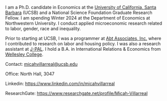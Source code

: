 I am a Ph.D. candidate in Economics at the [University of California, Santa Barbara](https://econ.ucsb.edu/) (UCSB) and a National Science Foundation Graduate Research Fellow. I am spending Winter 2024 at the Department of Economics at Northwestern University. I conduct applied microeconomic research related to labor, gender, race and inequality.

Prior to starting at UCSB, I was a programmer at [Abt Associates, Inc.](https://www.abtassociates.com/) where I contributed to research on labor and housing policy. I was also a research assistant at [J-PAL](https://www.povertyactionlab.org/). I hold a B.A. in International Relations & Economics from [Wellesley College](https://www.wellesley.edu/).

Contact: micahvillarreal@ucsb.edu

Office: North Hall, 3047

Linkedin: https://www.linkedin.com/in/micahvillarreal

ResearchGate: https://www.researchgate.net/profile/Micah-Villarreal


